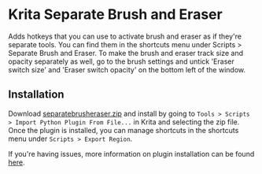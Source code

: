 # Krita Separate Brush and Eraser
Adds hotkeys that you can use to activate brush and eraser as if they're separate tools. You can find them in the shortcuts menu under Scripts > Separate Brush and Eraser. To make the brush and eraser track size and opacity separately as well, go to the brush settings and untick 'Eraser switch size' and 'Eraser switch opacity' on the bottom left of the window.

## Installation

Download [separatebrusheraser.zip](http://github.com/dninosores/krita-separate-brush-eraser/releases/latest/download/separatebrusheraser.zip) and install by going to `Tools > Scripts > Import Python Plugin From File...` in Krita and selecting the zip file. Once the plugin is installed, you can manage shortcuts in the shortcuts menu under `Scripts > Export Region`.

If you're having issues, more information on plugin installation can be found [here](https://docs.krita.org/en/user_manual/python_scripting/install_custom_python_plugin.html).
